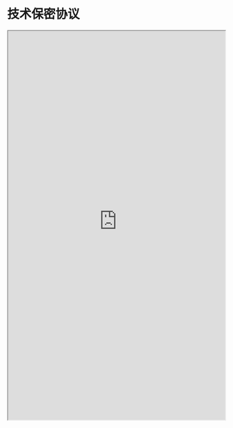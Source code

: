 # 技术保密协议

<div>
<iframe src="https://5docs.oss-cn-shanghai.aliyuncs.com/res/韩国闻庆项目案例/合约/1.2.4.3技术保密协议.pdf" width="100%" height="900px" >
</iframe>
</div>
